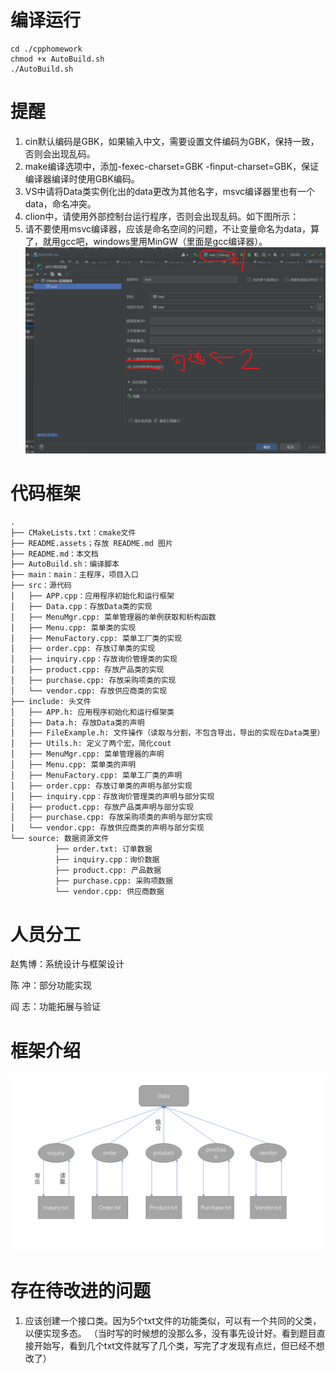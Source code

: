 # 编译运行

```shell
cd ./cpphomework
chmod +x AutoBuild.sh
./AutoBuild.sh
```

# 提醒
1. cin默认编码是GBK，如果输入中文，需要设置文件编码为GBK，保持一致，否则会出现乱码。
2. make编译选项中，添加-fexec-charset=GBK -finput-charset=GBK，保证编译器编译时使用GBK编码。
3. VS中请将Data类实例化出的data更改为其他名字，msvc编译器里也有一个data，命名冲突。
4. clion中，请使用外部控制台运行程序，否则会出现乱码。如下图所示：
5. 请不要使用msvc编译器，应该是命名空间的问题，不让变量命名为data，算了，就用gcc吧，windows里用MinGW（里面是gcc编译器）。
![clion](README.assets/clion.png)

# 代码框架
```txt
.
├── CMakeLists.txt：cmake文件
├── README.assets；存放 README.md 图片
├── README.md：本文档
├── AutoBuild.sh：编译脚本
├── main：main：主程序，项目入口
├── src：源代码
│   ├── APP.cpp：应用程序初始化和运行框架
│   ├── Data.cpp：存放Data类的实现
│   ├── MenuMgr.cpp: 菜单管理器的单例获取和析构函数
│   ├── Menu.cpp: 菜单类的实现
│   ├── MenuFactory.cpp: 菜单工厂类的实现
│   ├── order.cpp: 存放订单类的实现
│   ├── inquiry.cpp：存放询价管理类的实现
│   ├── product.cpp: 存放产品类的实现
│   ├── purchase.cpp: 存放采购项类的实现
│   └── vendor.cpp: 存放供应商类的实现
├── include: 头文件
│   ├── APP.h: 应用程序初始化和运行框架类
│   ├── Data.h: 存放Data类的声明
│   ├── FileExample.h: 文件操作（读取与分割，不包含导出，导出的实现在Data类里）
│   ├── Utils.h: 定义了两个宏，简化cout
│   ├── MenuMgr.cpp: 菜单管理器的声明   
│   ├── Menu.cpp: 菜单类的声明
│   ├── MenuFactory.cpp: 菜单工厂类的声明
│   ├── order.cpp: 存放订单类的声明与部分实现    
│   ├── inquiry.cpp：存放询价管理类的声明与部分实现
│   ├── product.cpp: 存放产品类声明与部分实现
│   ├── purchase.cpp: 存放采购项类的声明与部分实现
│   └── vendor.cpp: 存放供应商类的声明与部分实现
└── source: 数据资源文件
          ├── order.txt: 订单数据
          ├── inquiry.cpp：询价数据
          ├── product.cpp: 产品数据
          ├── purchase.cpp: 采购项数据
          └── vendor.cpp: 供应商数据
```
# 人员分工

赵隽博：系统设计与框架设计

陈  冲：部分功能实现

阎  志：功能拓展与验证


# 框架介绍

![框架结构](README.assets/结构.png)

# 存在待改进的问题
1. 应该创建一个接口类。因为5个txt文件的功能类似，可以有一个共同的父类，以便实现多态。
   （当时写的时候想的没那么多，没有事先设计好。看到题目直接开始写，看到几个txt文件就写了几个类，写完了才发现有点烂，但已经不想改了）



